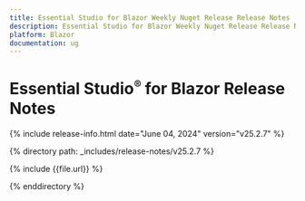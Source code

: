 ```yaml
---
title: Essential Studio for Blazor Weekly Nuget Release Release Notes  
description: Essential Studio for Blazor Weekly Nuget Release Release Notes  
platform: Blazor
documentation: ug
---
```


# Essential Studio<sup style="font-size:70%">&reg;</sup> for Blazor  Release Notes  

{% include release-info.html date="June 04, 2024"  version="v25.2.7" %}

{% directory path: _includes/release-notes/v25.2.7 %}

{% include {{file.url}} %}

{% enddirectory %}